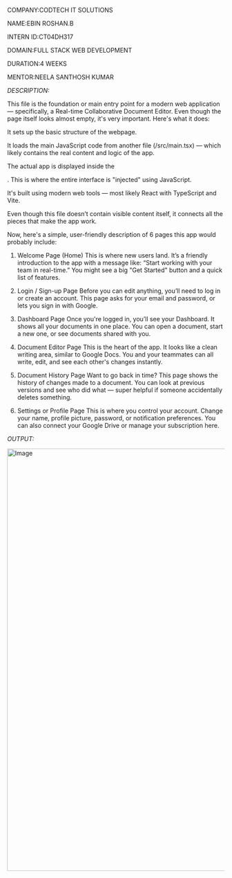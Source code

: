 COMPANY:CODTECH IT SOLUTIONS

NAME:EBIN ROSHAN.B

INTERN ID:CT04DH317

DOMAIN:FULL STACK WEB DEVELOPMENT

DURATION:4 WEEKS

MENTOR:NEELA SANTHOSH KUMAR

*DESCRIPTION:*

This file is the foundation or main entry point for a modern web application — specifically, a Real-time Collaborative Document Editor. Even though the page itself looks almost empty, it's very important. Here's what it does:

It sets up the basic structure of the webpage.

It loads the main JavaScript code from another file (/src/main.tsx) — which likely contains the real content and logic of the app.

The actual app is displayed inside the <div id="root"></div>. This is where the entire interface is "injected" using JavaScript.

It's built using modern web tools — most likely React with TypeScript and Vite.

Even though this file doesn’t contain visible content itself, it connects all the pieces that make the app work.

Now, here's a simple, user-friendly description of 6 pages this app would probably include:

1. Welcome Page (Home)
This is where new users land. It’s a friendly introduction to the app with a message like:
“Start working with your team in real-time.”
You might see a big "Get Started" button and a quick list of features.

2. Login / Sign-up Page
Before you can edit anything, you’ll need to log in or create an account. This page asks for your email and password, or lets you sign in with Google.

3. Dashboard Page
Once you're logged in, you’ll see your Dashboard. It shows all your documents in one place. You can open a document, start a new one, or see documents shared with you.

4. Document Editor Page
This is the heart of the app. It looks like a clean writing area, similar to Google Docs. You and your teammates can all write, edit, and see each other's changes instantly.

5. Document History Page
Want to go back in time? This page shows the history of changes made to a document. You can look at previous versions and see who did what — super helpful if someone accidentally deletes something.

6. Settings or Profile Page
This is where you control your account. Change your name, profile picture, password, or notification preferences. You can also connect your Google Drive or manage your subscription here.



*OUTPUT:*

<img width="1918" height="976" alt="Image" src="https://github.com/user-attachments/assets/99264f4a-a1a7-49a0-a346-9daa45d7671f" />
